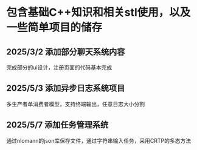 # 包含基础C++知识和相关stl使用，以及一些简单项目的储存
## 2025/3/2 添加部分聊天系统内容
  完成部分的ui设计，注册页面的代码基本完成
## 2025/5/3 添加异步日志系统项目
  多生产者单消费者模型，支持终端输出，任意日志大小分割
## 2025/5/7 添加任务管理系统
  通过nlomann的json库保存文件，通过字符串输入任务，采用CRTP的多态方法
